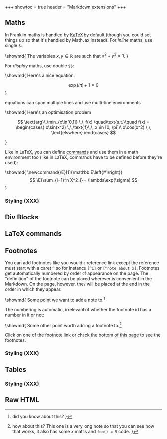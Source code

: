+++
showtoc = true
header = "Markdown extensions"
+++

## Maths

In Franklin maths is handled by [KaTeX](https://katex.org) by default (though you could set things up so that it's handled by MathJax instead).
For _inline_ maths, use single `$`:

\showmd{
  The variables $x, y \in \mathbb R$ are  such that $x^2+y^2 = 1$.
}

For _display_ maths, use double `$$`:

\showmd{
  Here's a nice equation:

  $$ \exp(i\pi) + 1 = 0 $$
}

equations can span multiple lines and use multi-line environments

\showmd{
  Here's an optimisation problem

  $$
    \text{arg}\,\min_{x\in[0,1]} \,\, f(x)
      \quad\text{s.t.}\quad f(x) =
    \begin{cases}
      x\sin(x^2) \,\,\text{if}\,\, x \in [0, \pi]\\
      x\cos(x^2) \,\, \text{elswhere}
    \end{cases}
  $$

}

Like in LaTeX, you can define [commands](#latex_commands) and use them in a math environment too (like in LaTeX, commands have to be defined before they're used):

\showmd{
  \newcommand{\E}[1]{\mathbb E\left\{#1\right\}}
  $$ \E{\sum_{i=1}^n X^2_i} = \lambda\exp(\sigma) $$
}

### Styling (XXX)

## Div Blocks

## LaTeX commands

## Footnotes

You can add footnotes like you would a reference link except the reference must start with  a caret `^` so for instance `[^1]` or `[^note about x]`.
Footnotes get automatically numbered by order of appearance on the page.
The "definition" of the footnote can be placed wherever is convenient in the Markdown.
On the page, however, they will be placed at the end in the order in which they appear.

\showmd{
  Some point we want to add a note to.[^a note]

  [^a note]: did you know about this?
}

The numbering is automatic, irrelevant of whether the footnote id has a number in it or not:

\showmd{
  Some other point worth adding a footnote to.[^1]

  [^1]: how about this? This one is a very long note
  so that you can see how that works, it also has
  some $x$ maths and `foo() = 5` code.
}

Click on  one  of the footnote  link or check the [bottom of this page](#fn-defs) to see the footnotes.

### Styling (XXX)

## Tables

### Styling (XXX)

## Raw HTML
